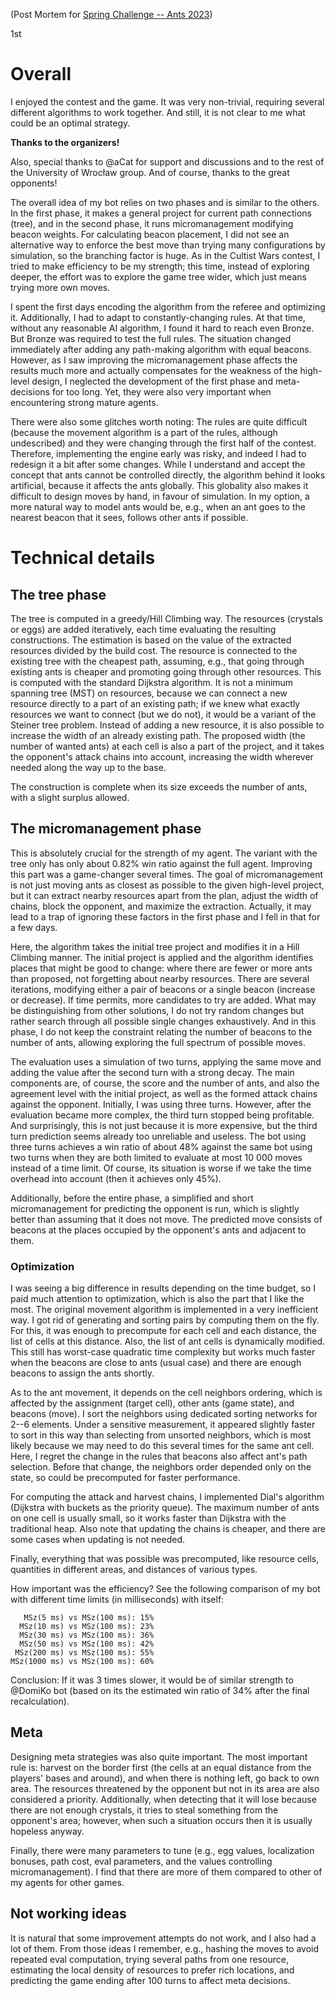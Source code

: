 (Post Mortem for [Spring Challenge -- Ants 2023](https://www.codingame.com/contests/spring-challenge-2023))

1st

# Overall

I enjoyed the contest and the game. It was very non-trivial, requiring several different algorithms to work together. And still, it is not clear to me what could be an optimal strategy.

**Thanks to the organizers!**

Also, special thanks to @aCat for support and discussions and to the rest of the University of Wrocław group. And of course, thanks to the great opponents!

The overall idea of my bot relies on two phases and is similar to the others. In the first phase, it makes a general project for current path connections (tree), and in the second phase, it runs micromanagement modifying beacon weights. For calculating beacon placement, I did not see an alternative way to enforce the best move than trying many configurations by simulation, so the branching factor is huge. As in the Cultist Wars contest, I tried to make efficiency to be my strength; this time, instead of exploring deeper, the effort was to explore the game tree wider, which just means trying more own moves.

I spent the first days encoding the algorithm from the referee and optimizing it. Additionally, I had to adapt to constantly-changing rules. At that time, without any reasonable AI algorithm, I found it hard to reach even Bronze. But Bronze was required to test the full rules. The situation changed immediately after adding any path-making algorithm with equal beacons. However, as I saw improving the micromanagement phase affects the results much more and actually compensates for the weakness of the high-level design, I neglected the development of the first phase and meta-decisions for too long. Yet, they were also very important when encountering strong mature agents.

There were also some glitches worth noting: The rules are quite difficult (because the movement algorithm is a part of the rules, although undescribed) and they were changing through the first half of the contest. Therefore, implementing the engine early was risky, and indeed I had to redesign it a bit after some changes. While I understand and accept the concept that ants cannot be controlled directly, the algorithm behind it looks artificial, because it affects the ants globally. This globality also makes it difficult to design moves by hand, in favour of simulation. In my option, a more natural way to model ants would be, e.g., when an ant goes to the nearest beacon that it sees, follows other ants if possible.


# Technical details

## The tree phase

The tree is computed in a greedy/Hill Climbing way. The resources (crystals or eggs) are added iteratively, each time evaluating the resulting constructions. The estimation is based on the value of the extracted resources divided by the build cost. The resource is connected to the existing tree with the cheapest path, assuming, e.g., that going through existing ants is cheaper and promoting going through other resources.
This is computed with the standard Dijkstra algorithm. It is not a minimum spanning tree (MST) on resources, because we can connect a new resource directly to a part of an existing path; if we knew what exactly resources we want to connect (but we do not), it would be a variant of the Steiner tree problem.
Instead of adding a new resource, it is also possible to increase the width of an already existing path.
The proposed width (the number of wanted ants) at each cell is also a part of the project, and it takes the opponent's attack chains into account, increasing the width wherever needed along the way up to the base.

The construction is complete when its size exceeds the number of ants, with a slight surplus allowed.

## The micromanagement phase

This is absolutely crucial for the strength of my agent. The variant with the tree only has only about 0.82% win ratio against the full agent. Improving this part was a game-changer several times. The goal of micromanagement is not just moving ants as closest as possible to the given high-level project, but it can extract nearby resources apart from the plan, adjust the width of chains, block the opponent, and maximize the extraction. Actually, it may lead to a trap of ignoring these factors in the first phase and I fell in that for a few days.

Here, the algorithm takes the initial tree project and modifies it in a Hill Climbing manner. The initial project is applied and the algorithm identifies places that might be good to change: where there are fewer or more ants than proposed, not forgetting about nearby resources. There are several iterations, modifying either a pair of beacons or a single beacon (increase or decrease). If time permits, more candidates to try are added. What may be distinguishing from other solutions, I do not try random changes but rather search through all possible single changes exhaustively. And in this phase, I do not keep the constraint relating the number of beacons to the number of ants, allowing exploring the full spectrum of possible moves.

The evaluation uses a simulation of two turns, applying the same move and adding the value after the second turn with a strong decay. The main components are, of course, the score and the number of ants, and also the agreement level with the initial project, as well as the formed attack chains against the opponent. Initially, I was using three turns. However, after the evaluation became more complex, the third turn stopped being profitable. And surprisingly, this is not just because it is more expensive, but the third turn prediction seems already too unreliable and useless. The bot using three turns achieves a win ratio of about 48% against the same bot using two turns when they are both limited to evaluate at most 10 000 moves instead of a time limit. Of course, its situation is worse if we take the time overhead into account (then it achieves only 45%).

Additionally, before the entire phase, a simplified and short micromanagement for predicting the opponent is run, which is slightly better than assuming that it does not move. The predicted move consists of beacons at the places occupied by the opponent's ants and adjacent to them.

### Optimization

I was seeing a big difference in results depending on the time budget, so I paid much attention to optimization, which is also the part that I like the most. The original movement algorithm is implemented in a very inefficient way. I got rid of generating and sorting pairs by computing them on the fly. For this, it was enough to precompute for each cell and each distance, the list of cells at this distance. Also, the list of ant cells is dynamically modified. This still has worst-case quadratic time complexity but works much faster when the beacons are close to ants (usual case) and there are enough beacons to assign the ants shortly.

As to the ant movement, it depends on the cell neighbors ordering, which is affected by the assignment (target cell), other ants (game state), and beacons (move). I sort the neighbors using dedicated sorting networks for 2--6 elements. Under a sensitive measurement, it appeared slightly faster to sort in this way than selecting from unsorted neighbors, which is most likely because we may need to do this several times for the same ant cell. Here, I regret the change in the rules that beacons also affect ant's path selection. Before that change, the neighbors order depended only on the state, so could be precomputed for faster performance.

For computing the attack and harvest chains, I implemented Dial's algorithm (Dijkstra with buckets as the priority queue). The maximum number of ants on one cell is usually small, so it works faster than Dijkstra with the traditional heap. Also note that updating the chains is cheaper, and there are some cases when updating is not needed.

Finally, everything that was possible was precomputed, like resource cells, quantities in different areas, and distances of various types.

How important was the efficiency? See the following comparison of my bot with different time limits (in milliseconds) with itself:

```
   MSz(5 ms) vs MSz(100 ms): 15%
  MSz(10 ms) vs MSz(100 ms): 23%
  MSz(30 ms) vs MSz(100 ms): 36%
  MSz(50 ms) vs MSz(100 ms): 42%
 MSz(200 ms) vs MSz(100 ms): 55%
MSz(1000 ms) vs MSz(100 ms): 60%
```

Conclusion: If it was 3 times slower, it would be of similar strength to @DomiKo bot (based on its the estimated win ratio of 34% after the final recalculation).

## Meta

Designing meta strategies was also quite important. The most important rule is: harvest on the border first (the cells at an equal distance from the players' bases and around), and when there is nothing left, go back to own area. The resources threatened by the opponent but not in its area are also considered a priority. Additionally, when detecting that it will lose because there are not enough crystals, it tries to steal something from the opponent's area; however, when such a situation occurs then it is usually hopeless anyway.

Finally, there were many parameters to tune (e.g., egg values, localization bonuses, path cost, eval parameters, and the values controlling micromanagement). I find that there are more of them compared to other of my agents for other games.

## Not working ideas

It is natural that some improvement attempts do not work, and I also had a lot of them. From those ideas I remember, e.g., hashing the moves to avoid repeated eval computation, trying several paths from one resource, estimating the local density of resources to prefer rich locations, and predicting the game ending after 100 turns to affect meta decisions.
